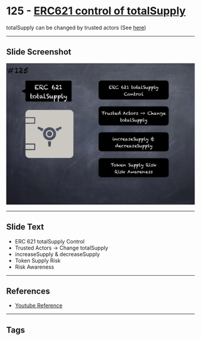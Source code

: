 # 125 - [ERC621 control of totalSupply](ERC621%20control%20of%20totalSupply.md)
totalSupply can be changed by trusted actors (See [here](https://gist.github.com/shayanb/cd495e23c7cf1a8b269f8ce7fd198538#file-token_checklist-md))
___
## Slide Screenshot
![0125.png](../../images/5.%20Pitfalls%20and%20Best%20Practices%20201/125.png)
___
## Slide Text
- ERC 621 totalSupply Control
- Trusted Actors -> Change totalSupply
- increaseSupply & decreaseSupply
- Token Supply Risk
- Risk Awareness
___
## References
- [Youtube Reference](https://youtu.be/HqHo1jKUnmU?t=270)
___
## Tags